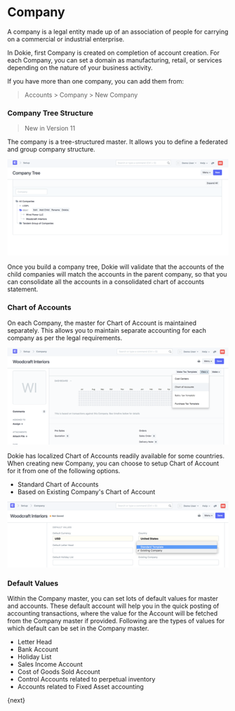 # Company

A company is a legal entity made up of an association of people for carrying on a commercial or industrial enterprise.

In Dokie, first Company is created on completion of account creation. For each Company, you can set a domain as manufacturing, retail, or services depending on the nature of your business activity.

If you have more than one company, you can add them from:

> Accounts > Company > New Company

### Company Tree Structure

> New in Version 11

The company is a tree-structured master. It allows you to define a federated and group company structure.

<img class="screenshot" alt="Company Tree" src="./assets/company-tree.png">

Once you build a company tree, Dokie will validate that the accounts of the child companies will match the accounts in the parent company, so that you can consolidate all the accounts in a consolidated chart of accounts statement.

### Chart of Accounts

On each Company, the master for Chart of Account is maintained separately. This allows you to maintain separate accounting for each company as per the legal requirements.

<img class="screenshot" alt="Company Chart of Accounts" src="./assets/company-coa.png">

Dokie has localized Chart of Accounts readily available for some countries. When creating new Company, you can choose to setup Chart of Account for it from one of the following options.

* Standard Chart of Accounts
* Based on Existing Company's Chart of Account

<img class="screenshot" alt="Company Chart of Accounts" src="./assets/company-coa-2.png">

### Default Values

Within the Company master, you can set lots of default values for master and accounts. These default account will help you in the quick posting of accounting transactions, where the value for the Account will be fetched from the Company master if provided. Following are the types of values for which default can be set in the Company master.

* Letter Head
* Bank Account
* Holiday List
* Sales Income Account
* Cost of Goods Sold Account
* Control Accounts related to perpetual inventory
* Accounts related to Fixed Asset accounting

{next}
